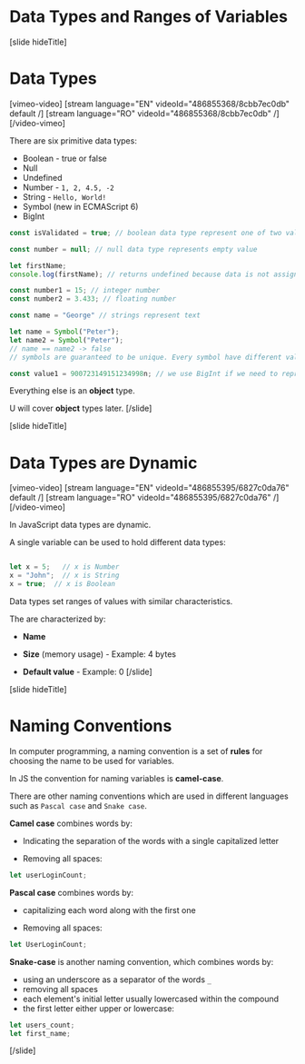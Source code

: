 # Data Types and Ranges of Variables

[slide hideTitle]
# Data Types

[vimeo-video]
[stream language="EN" videoId="486855368/8cbb7ec0db" default /]
[stream language="RO" videoId="486855368/8cbb7ec0db"  /]
[/video-vimeo]

There are six primitive data types:

* Boolean - true or false
* Null
* Undefined
* Number - `1, 2, 4.5, -2`
* String - `Hello, World!`
* Symbol (new in ECMAScript 6)
* BigInt

```js
const isValidated = true; // boolean data type represent one of two values - true or false
```

```js
const number = null; // null data type represents empty value
```

```js
let firstName;
console.log(firstName); // returns undefined because data is not assigned
```

```js
const number1 = 15; // integer number
const number2 = 3.433; // floating number
```

```js
const name = "George" // strings represent text
```

```js
let name = Symbol("Peter");
let name2 = Symbol("Peter");
// name == name2 -> false      
// symbols are guaranteed to be unique. Every symbol have different value
```

```js
const value1 = 900723149151234998n; // we use BigInt if we need to represent bigger value than number can store
```

Everything else is an **object** type.

U will cover **object** types later.
[/slide]

[slide hideTitle]
# Data Types are Dynamic

[vimeo-video]
[stream language="EN" videoId="486855395/6827c0da76" default /]
[stream language="RO" videoId="486855395/6827c0da76"  /]
[/video-vimeo]

In JavaScript data types are dynamic.

A single variable can be used to hold different data types:

```js

let x = 5;   // x is Number
x = "John";  // x is String
x = true;  // x is Boolean
```

Data types set ranges of values with similar characteristics.

The are characterized by:

* **Name**

* **Size** (memory usage) - Example: 4 bytes

* **Default value** - Example: 0
[/slide]

[slide hideTitle]
# Naming Conventions

In computer programming, a naming convention is a set of **rules** for choosing the name to be used for variables.

In JS the convention for naming variables is **camel-case**. 

There are other naming conventions which are used in different languages such as `Pascal case` and  `Snake case`. 

**Camel case** combines words by:

* Indicating the separation of the words with a single capitalized letter

* Removing all spaces:

```js
let userLoginCount;
```

**Pascal case** combines words by:

* capitalizing each word along with the first one

* Removing all spaces:

```js
let UserLoginCount;
```

**Snake-case** is another naming convention, which combines words by:

* using an underscore as a separator of the words `_`
* removing all spaces
* each element's initial letter usually lowercased within the compound
* the first letter either upper or lowercase:

```js
let users_count;
let first_name;
```

[/slide]
